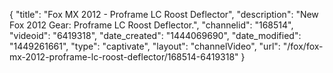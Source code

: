 {
    "title": "Fox MX 2012 - Proframe LC Roost Deflector",
    "description": "New Fox 2012 Gear: Proframe LC Roost Deflector.",
    "channelid": "168514",
    "videoid": "6419318",
    "date_created": "1444069690",
    "date_modified": "1449261661",
    "type": "captivate",
    "layout": "channelVideo",
    "url": "\/fox\/fox-mx-2012-proframe-lc-roost-deflector\/168514-6419318"
}